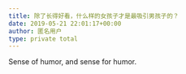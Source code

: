 ```yaml
---
title: 除了长得好看，什么样的女孩子才是最吸引男孩子的？
date: 2019-05-21 22:01:17+00:00
author: 匿名用户
type: private total
---
```

Sense of humor, and sense for humor.


